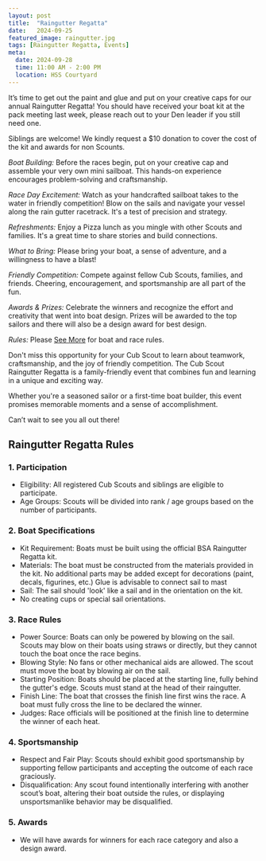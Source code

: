 ```yaml
---
layout: post
title:  "Raingutter Regatta"
date:   2024-09-25
featured_image: raingutter.jpg
tags: [Raingutter Regatta, Events]
meta:
  date: 2024-09-28
  time: 11:00 AM - 2:00 PM
  location: HSS Courtyard
---
```


It’s time to get out the paint and glue and put on your creative caps for our annual Raingutter Regatta! You should have received your boat kit at the pack meeting last week, please reach out to your Den leader if you still need one.

Siblings are welcome! We kindly request a $10 donation to cover the cost of the kit and awards for non Scounts.

*Boat Building:* Before the races begin, put on your creative cap and assemble your very own mini sailboat. This hands-on experience encourages problem-solving and craftsmanship.

*Race Day Excitement:* Watch as your handcrafted sailboat takes to the water in friendly competition! Blow on the sails and navigate your vessel along the rain gutter racetrack. It's a test of precision and strategy.

*Refreshments:* Enjoy a Pizza lunch as you mingle with other Scouts and families. It's a great time to share stories and build connections.

*What to Bring:* Please bring your boat, a sense of adventure, and a willingness to have a blast!

*Friendly Competition:* Compete against fellow Cub Scouts, families, and friends. Cheering, encouragement, and sportsmanship are all part of the fun.

*Awards & Prizes:* Celebrate the winners and recognize the effort and creativity that went into boat design. Prizes will be awarded to the top sailors and there will also be a design award for best design.

*Rules:* Please [See More](/2024/08/25/raingutter-regatta/#rules) for boat and race rules.

Don't miss this opportunity for your Cub Scout to learn about teamwork, craftsmanship, and the joy of friendly competition. The Cub Scout Raingutter Regatta is a family-friendly event that combines fun and learning in a unique and exciting way.

Whether you're a seasoned sailor or a first-time boat builder, this event promises memorable moments and a sense of accomplishment.

Can’t wait to see you all out there!

<!--more-->

<a name="rules"></a>
## Raingutter Regatta Rules

### 1. Participation

* Eligibility: All registered Cub Scouts and siblings are eligible to participate.
* Age Groups: Scouts will be divided into rank / age groups based on the number of participants.

### 2. Boat Specifications

* Kit Requirement: Boats must be built using the official BSA Raingutter Regatta kit.
* Materials: The boat must be constructed from the materials provided in the kit. No additional parts may be added except for decorations (paint, decals, figurines, etc.) Glue is advisable to connect sail to mast
* Sail: The sail should 'look' like a sail and in the orientation on the kit.
* No creating cups or special sail orientations.

### 3. Race Rules

* Power Source: Boats can only be powered by blowing on the sail. Scouts may blow on their boats using straws or directly, but they cannot touch the boat once the race begins.
* Blowing Style: No fans or other mechanical aids are allowed. The scout must move the boat by blowing air on the sail.
* Starting Position: Boats should be placed at the starting line, fully behind the gutter's edge. Scouts must stand at the head of their raingutter.
* Finish Line: The boat that crosses the finish line first wins the race. A boat must fully cross the line to be declared the winner.
* Judges: Race officials will be positioned at the finish line to determine the winner of each heat.

### 4. Sportsmanship

* Respect and Fair Play: Scouts should exhibit good sportsmanship by supporting fellow participants and accepting the outcome of each race graciously.
* Disqualification: Any scout found intentionally interfering with another scout’s boat, altering their boat outside the rules, or displaying unsportsmanlike behavior may be disqualified.

### 5. Awards

* We will have awards for winners for each race category and also a design award.
